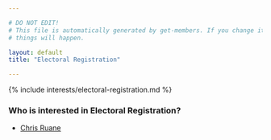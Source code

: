 ```yaml
---

# DO NOT EDIT!
# This file is automatically generated by get-members. If you change it, bad
# things will happen.

layout: default
title: "Electoral Registration"

---
```


{% include interests/electoral-registration.md %}

### Who is interested in Electoral Registration?


* [Chris Ruane](../members/chris-ruane.html)
